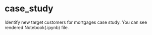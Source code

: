 # case_study

Identify new target customers for mortgages case study. You can see rendered Notebook(.ipynb) file. 
